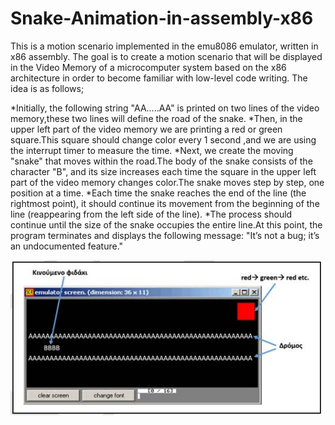 # Snake-Animation-in-assembly-x86
This is a motion scenario implemented in the emu8086 emulator, written in x86 assembly.
The goal is to create a motion scenario that will be displayed in the Video Memory of a microcomputer system based on the x86 architecture in order to become familiar with low-level code writing.
The idea is as follows;

*Initially, the following string "AA.....AA" is printed on two lines of the video memory,these two lines will define the road of the snake.
*Then, in the upper left part of the video memory we are printing a red or green square.This square should change color every 1 second ,and we are using the interrupt timer to measure the time.
*Next, we create the moving "snake" that moves within the road.The body of the snake consists of the character "B", and its size increases each time the square in the upper left part of the video memory changes color.The snake moves step by step, one position at a time.
*Each time the snake reaches the end of the line (the rightmost point), it should continue its movement from the beginning of the line (reappearing from the left side of the line).
*The process should continue until the size of the snake occupies the entire line.At this point, the program terminates and displays the following message: "It’s not a bug; it’s an undocumented feature."

![image alt](https://github.com/stelaki50/Snake-Animation-in-assembly-x86/blob/e6f08836a77bc6843dad156a0b9691128e6c5762/snake.png)


































